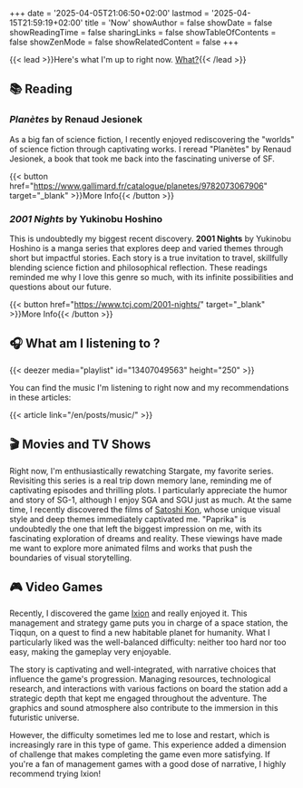 +++
date = '2025-04-05T21:06:50+02:00'
lastmod = '2025-04-15T21:59:19+02:00'
title = 'Now'
showAuthor = false
showDate = false
showReadingTime = false
sharingLinks = false
showTableOfContents = false
showZenMode = false
showRelatedContent = false
+++

{{< lead >}}Here's what I'm up to right now. [What?](https://nownownow.com/about){{< /lead >}}

## :books: Reading

### *Planètes* by Renaud Jesionek

As a big fan of science fiction, I recently enjoyed rediscovering the "worlds" of science fiction through captivating works. I reread "Planètes" by Renaud Jesionek, a book that took me back into the fascinating universe of SF.

{{< button href="https://www.gallimard.fr/catalogue/planetes/9782073067906" target="_blank" >}}More Info{{< /button >}}

### *2001 Nights* by Yukinobu Hoshino

This is undoubtedly my biggest recent discovery. **2001 Nights** by Yukinobu Hoshino is a manga series that explores deep and varied themes through short but impactful stories. Each story is a true invitation to travel, skillfully blending science fiction and philosophical reflection. These readings reminded me why I love this genre so much, with its infinite possibilities and questions about our future.

{{< button href="https://www.tcj.com/2001-nights/" target="_blank" >}}More Info{{< /button >}}<br>

## :headphones: What am I listening to ?

{{< deezer media="playlist" id="13407049563" height="250" >}}

You can find the music I'm listening to right now and my recommendations in these articles:

{{< article link="/en/posts/music/" >}}

## :clapper: Movies and TV Shows

Right now, I'm enthusiastically rewatching Stargate, my favorite series. Revisiting this series is a real trip down memory lane, reminding me of captivating episodes and thrilling plots. I particularly appreciate the humor and story of SG-1, although I enjoy SGA and SGU just as much. At the same time, I recently discovered the films of [Satoshi Kon](https://letterboxd.com/director/satoshi-kon/), whose unique visual style and deep themes immediately captivated me. "Paprika" is undoubtedly the one that left the biggest impression on me, with its fascinating exploration of dreams and reality. These viewings have made me want to explore more animated films and works that push the boundaries of visual storytelling.

## :video_game: Video Games

Recently, I discovered the game [Ixion](https://store.steampowered.com/app/1113120/IXION/) and really enjoyed it. This management and strategy game puts you in charge of a space station, the Tiqqun, on a quest to find a new habitable planet for humanity. What I particularly liked was the well-balanced difficulty: neither too hard nor too easy, making the gameplay very enjoyable.

The story is captivating and well-integrated, with narrative choices that influence the game's progression. Managing resources, technological research, and interactions with various factions on board the station add a strategic depth that kept me engaged throughout the adventure. The graphics and sound atmosphere also contribute to the immersion in this futuristic universe.

However, the difficulty sometimes led me to lose and restart, which is increasingly rare in this type of game. This experience added a dimension of challenge that makes completing the game even more satisfying. If you're a fan of management games with a good dose of narrative, I highly recommend trying Ixion!
